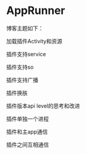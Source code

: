# AppRunner

博客主题如下：

加载插件Activity和资源

插件支持service

插件支持so

插件支持广播

插件换肤

插件版本api level的思考和改进

插件单独一个进程

插件和主app通信

插件之间互相通信
